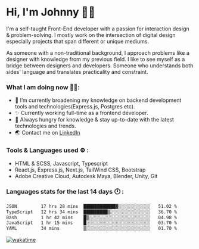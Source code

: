 # Hi, I'm Johnny 👋🧑‍

I'm a self-taught Front-End developer with a passion for interaction design & problem-solving. I mostly work on the intersection of digital design especially projects that span different or unique mediums.

As someone with a non-traditional background, I approach problems like a designer with knowledge from my previous field. I like to see myself as a bridge between designers and developers. Someone who understands both sides' language and translates practicality and constraint.

### What I am doing now 🧑‍💻:

- 🔭 I’m currently broadening my knowledge on backend development tools and technologies(Express.js, Postgres etc).
- ✨ Currently working full-time as a frontend developer.
- 📖 Always hungry for knowledge & stay up-to-date with the latest technologies and trends.
- 🌏 Contact me on [LinkedIn](https://www.linkedin.com/in/johchai/)

### Tools & Languages used ⚙️ :

- HTML & SCSS, Javascript, Typescript
- React.js, Express.js, Next.js, TailWind CSS, Bootstrap
- Adobe Creative Cloud, Autodesk Maya, Blender, Unity, Git

### Languages stats for the last 14 days 🕛 :

<!--START_SECTION:waka-->

```txt
JSON         17 hrs 28 mins  ████████████▓░░░░░░░░░░░░   51.02 %
TypeScript   12 hrs 34 mins  █████████▒░░░░░░░░░░░░░░░   36.70 %
Bash         1 hr 42 mins    █▒░░░░░░░░░░░░░░░░░░░░░░░   04.98 %
JavaScript   1 hr 15 mins    █░░░░░░░░░░░░░░░░░░░░░░░░   03.70 %
YAML         34 mins         ▒░░░░░░░░░░░░░░░░░░░░░░░░   01.70 %
```

<!--END_SECTION:waka-->

[![wakatime](https://wakatime.com/badge/user/0cd14e89-b357-451d-b5c1-4a79286fb5a6.svg)](https://wakatime.com/@0cd14e89-b357-451d-b5c1-4a79286fb5a6)
